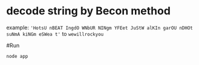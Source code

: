 # decode string by Becon method

example:
```'HotsU nBEAT IngdO WNbUR NINgm YFEet JuStW alKIn garOU nDHOt suNmA kiNGm eSWea t'```
to
``wewillrockyou``

#Run

```node app```
